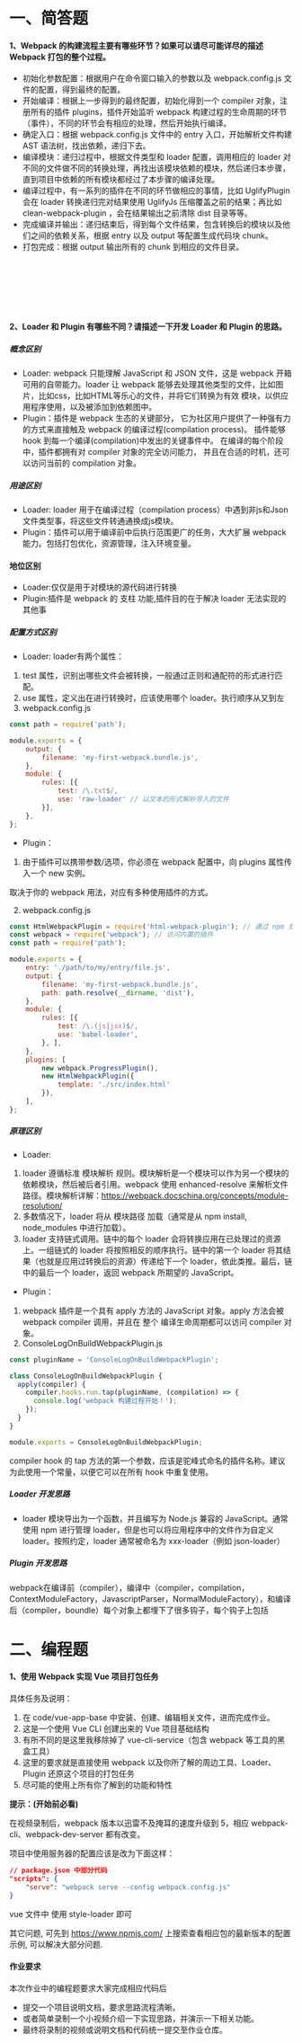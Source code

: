 # 一、简答题

#### 1、Webpack 的构建流程主要有哪些环节？如果可以请尽可能详尽的描述 Webpack 打包的整个过程。

* 初始化参数配置：根据用户在命令窗口输入的参数以及 webpack.config.js 文件的配置，得到最终的配置。
* 开始编译：根据上一步得到的最终配置，初始化得到一个 compiler 对象，注册所有的插件 plugins，插件开始监听 webpack 构建过程的生命周期的环节（事件），不同的环节会有相应的处理，然后开始执行编译。
* 确定入口：根据 webpack.config.js 文件中的 entry 入口，开始解析文件构建 AST 语法树，找出依赖，递归下去。
* 编译模块：递归过程中，根据文件类型和 loader 配置，调用相应的 loader 对不同的文件做不同的转换处理，再找出该模块依赖的模块，然后递归本步骤，直到项目中依赖的所有模块都经过了本步骤的编译处理。
* 编译过程中，有一系列的插件在不同的环节做相应的事情，比如 UglifyPlugin 会在 loader 转换递归完对结果使用 UglifyJs 压缩覆盖之前的结果；再比如 clean-webpack-plugin ，会在结果输出之前清除 dist 目录等等。
* 完成编译并输出：递归结束后，得到每个文件结果，包含转换后的模块以及他们之间的依赖关系，根据 entry 以及 output 等配置生成代码块 chunk。
* 打包完成：根据 output 输出所有的 chunk 到相应的文件目录。

　

　

　

#### 2、Loader 和 Plugin 有哪些不同？请描述一下开发 Loader 和 Plugin 的思路。

##### 概念区别

* Loader: webpack 只能理解 JavaScript 和 JSON 文件，这是 webpack 开箱可用的自带能力。loader 让 webpack 能够去处理其他类型的文件，比如图片，比如css，比如HTML等乐心的文件，并将它们转换为有效 模块，以供应用程序使用，以及被添加到依赖图中。
* Plugin：插件是 webpack 生态的关键部分， 它为社区用户提供了一种强有力的方式来直接触及 webpack 的编译过程(compilation process)。 插件能够 hook 到每一个编译(compilation)中发出的关键事件中。 在编译的每个阶段中，插件都拥有对 compiler 对象的完全访问能力， 并且在合适的时机，还可以访问当前的 compilation 对象。

##### 用途区别

* Loader: loader 用于在编译过程（compilation process）中遇到非js和Json文件类型事，将这些文件转通通换成js模块。
* Plugin：插件可以用于编译前中后执行范围更广的任务，大大扩展 webpack 能力。包括打包优化，资源管理，注入环境变量。

#### 地位区别
* Loader:仅仅是用于对模块的源代码进行转换
* Plugin:插件是 webpack 的 支柱 功能,插件目的在于解决 loader 无法实现的其他事

##### 配置方式区别

* Loader: loader有两个属性：
1. test 属性，识别出哪些文件会被转换，一般通过正则和通配符的形式进行匹配。
2. use 属性，定义出在进行转换时，应该使用哪个 loader。执行顺序从又到左
3. webpack.config.js
```js
const path = require('path');

module.exports = {
    output: {
        filename: 'my-first-webpack.bundle.js',
    },
    module: {
        rules: [{
            test: /\.txt$/,
            use: 'raw-loader' // 以文本的形式解析导入的文件
        }],
    },
};
```

* Plugin：
1. 由于插件可以携带参数/选项，你必须在 webpack 配置中，向 plugins 属性传入一个 new 实例。

取决于你的 webpack 用法，对应有多种使用插件的方式。


2. webpack.config.js

```js
const HtmlWebpackPlugin = require('html-webpack-plugin'); // 通过 npm 安装
const webpack = require('webpack'); // 访问内置的插件
const path = require('path');

module.exports = {
    entry: './path/to/my/entry/file.js',
    output: {
        filename: 'my-first-webpack.bundle.js',
        path: path.resolve(__dirname, 'dist'),
    },
    module: {
        rules: [{
            test: /\.(js|jsx)$/,
            use: 'babel-loader',
        }, ],
    },
    plugins: [
        new webpack.ProgressPlugin(),
        new HtmlWebpackPlugin({
            template: './src/index.html'
        }),
    ],
};
```
##### 原理区别

* Loader:
1. loader 遵循标准 模块解析 规则。模块解析是一个模块可以作为另一个模块的依赖模块，然后被后者引用。webpack 使用 enhanced-resolve 来解析文件路径。模块解析详解：https://webpack.docschina.org/concepts/module-resolution/
2. 多数情况下，loader 将从 模块路径 加载（通常是从 npm install, node_modules 中进行加载）。
3. loader 支持链式调用。链中的每个 loader 会将转换应用在已处理过的资源上。一组链式的 loader 将按照相反的顺序执行。链中的第一个 loader 将其结果（也就是应用过转换后的资源）传递给下一个 loader，依此类推。最后，链中的最后一个 loader，返回 webpack 所期望的 JavaScript。
* Plugin：
1. webpack 插件是一个具有 apply 方法的 JavaScript 对象。apply 方法会被 webpack compiler 调用，并且在 整个 编译生命周期都可以访问 compiler 对象。
2. ConsoleLogOnBuildWebpackPlugin.js
```js
const pluginName = 'ConsoleLogOnBuildWebpackPlugin';

class ConsoleLogOnBuildWebpackPlugin {
  apply(compiler) {
    compiler.hooks.run.tap(pluginName, (compilation) => {
      console.log('webpack 构建过程开始！');
    });
  }
}

module.exports = ConsoleLogOnBuildWebpackPlugin;
```
compiler hook 的 tap 方法的第一个参数，应该是驼峰式命名的插件名称。建议为此使用一个常量，以便它可以在所有 hook 中重复使用。


##### Loader 开发思路
*  loader 模块导出为一个函数，并且编写为 Node.js 兼容的 JavaScript。通常使用 npm 进行管理 loader，但是也可以将应用程序中的文件作为自定义 loader。按照约定，loader 通常被命名为 xxx-loader（例如 json-loader）
##### Plugin 开发思路

webpack在编译前（compiler），编译中（compiler，compilation，ContextModuleFactory，JavascriptParser，NormalModuleFactory），和编译后（compiler，boundle）每个对象上都埋下了很多钩子，每个钩子上包括

# 二、编程题

#### 1、使用 Webpack 实现 Vue 项目打包任务

具体任务及说明：

1. 在 code/vue-app-base 中安装、创建、编辑相关文件，进而完成作业。
2. 这是一个使用 Vue CLI 创建出来的 Vue 项目基础结构
3. 有所不同的是这里我移除掉了 vue-cli-service（包含 webpack 等工具的黑盒工具）
4. 这里的要求就是直接使用 webpack 以及你所了解的周边工具、Loader、Plugin 还原这个项目的打包任务
5. 尽可能的使用上所有你了解到的功能和特性

**提示：(开始前必看)**

在视频录制后，webpack 版本以迅雷不及掩耳的速度升级到 5，相应 webpack-cli、webpack-dev-server 都有改变。

项目中使用服务器的配置应该是改为下面这样：

```json
// package.json 中部分代码
"scripts": {
	"serve": "webpack serve --config webpack.config.js"
}
```

vue 文件中 使用 style-loader 即可

其它问题, 可先到 https://www.npmjs.com/ 上搜索查看相应包的最新版本的配置示例, 可以解决大部分问题.

#### 作业要求

本次作业中的编程题要求大家完成相应代码后

* 提交一个项目说明文档，要求思路流程清晰。
* 或者简单录制一个小视频介绍一下实现思路，并演示一下相关功能。
* 最终将录制的视频或说明文档和代码统一提交至作业仓库。
